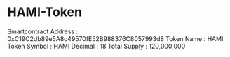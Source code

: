# HAMI-Token
Smartcontract Address : 0xC19C2db89e5A8c49570fE52B988376C8057993d8
Token Name : HAMI
Token Symbol : HAMI
Decimal : 18
Total Supply : 120,000,000
